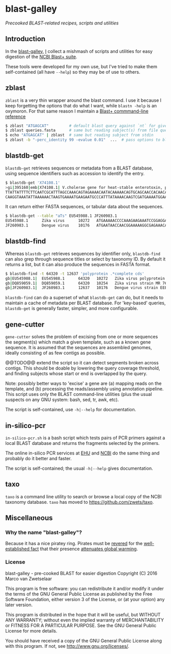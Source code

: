 # blast-galley

_Precooked BLAST-related recipes, scripts and utilities_


## Introduction

In the [blast-galley](https://github.com/zwets/blast-galley),
[I](http://io.zwets.it/) collect a mishmash of scripts and utilities
for easy digestion of the
[NCBI Blast+ suite](http://www.ncbi.nlm.nih.gov/books/NBK1763/).

These tools were developed for my own use, but I've tried to make them
self-contained (all have `--help`) so they may be of use to others.


## zblast

`zblast` is a very thin wrapper around the blast command.  I use it because
I keep forgetting the options that do what I want, while `blastn -help` is
an oxymoron.  For that same reason I maintain a
[Blast+ commmand-line reference](http://io.zwets.it/blast-cmdline-ref)

```bash
$ zblast "ATGAGCAT"         # default blast query against `nt` for given sequence
$ zblast queries.fasta      # same but reading subject(s) from file queries.fasta
$ echo "ATGAGCAT" | zblast  # same but reading subject from stdin
$ zblast -b "-perc_identity 99 -evalue 0.01"  ...  # pass options to blast
```


## blastdb-get

`blastdb-get` retrieves sequences or metadata from a BLAST database, using
sequence identifiers such as accession to identify the entry.

```bash
$ blastdb-get 'X74108.1'
>gi|395160|emb|X74108.1| V.cholerae gene for heat-stable enterotoxin, partial
TTATTATTTTCTTCAATCGCATTTAGCCAAACAGTAGAAAACAATACAAAAACAGTGCAGCAACCACAACAAATTGAAAG
CAAGGTAAATATTAAAAAACTAAGTGAAAATGAAGAATGCCCATTTATAAAACAAGTCGATGAAAATGGAAATCTCATTG
```

It can return either FASTA sequences, or tabular data about the sequences.

```bash
$ blastdb-get --table "aTs" EU545988.1 JF260983.1
EU545988.1      Zika virus      10272   ATGAAAAACCCCAAAGAAGAAATCCGGAGGATCC...
JF260983.1      Dengue virus    10176   ATGAATAACCAACGGAAAAAGGCGAGAAACACGC...
```


## blastdb-find

Whereas `blastdb-get` retrieves sequences by identifier only, `blastdb-find`
can also grep through sequence titles or select by taxonomy ID.  By default
it returns a list, but it can also produce the sequences in FASTA format.

```bash
$ blastdb-find -t 64320 -t 12637 'polyprotein .*complete cds'
gb|EU545988.1|  EU545988.1      64320   10272   Zika virus polyprotein gene, complete cds
gb|DQ859059.1|  DQ859059.1      64320   10254   Zika virus strain MR 766 polyprotein gene, complete cds
gb|JF260983.1|  JF260983.1      12637   10176   Dengue virus strain EEB-17 polyprotein gene, complete cds
```

`blastdb-find` can do a superset of what `blastdb-get` can do, but it needs
to maintain a cache of metadata per BLAST database.  For 'key-based' queries,
`blastdb-get` is generally faster, simpler, and more configurable.


## gene-cutter

`gene-cutter` solves the problem of excising from one or more sequences the
segment(s) which match a given template, such as a known gene sequence.  It
is assumed that the sequences are assembled genomes, ideally consisting of
as few contigs as possible.

@@TODO@@ extend the script so it can detect segments broken across contigs.
This should be doable by lowering the query coverage threshold, and finding
subjects whose start or end is overlapped by the query.

Note: possibly better ways to 'excise' a gene are (a) mapping reads on the
template, and (b) processing the reads/assembly using annotation pipeline.
This script uses only the BLAST command-line utilities (plus the usual
suspects on any GNU system: bash, sed, tr, awk, etc).

The script is self-contained, use `-h|--help` for documentation.


## in-silico-pcr

`in-silico-pcr.sh` is a bash script which tests pairs of PCR primers against a
local BLAST database and returns the fragments selected by the primers.

The online in-silico PCR services at [EHU](http://insilico.ehu.es/PCR/index.php)
and [NCBI](http://www.ncbi.nlm.nih.gov/tools/primer-blast/) do the same thing
and probably do it better and faster.

The script is self-contained; the usual `-h|--help` gives documentation.


## taxo

`taxo` is a command line utility to search or browse a local copy of the
NCBI taxonomy database.  `taxo` has moved to <https://github.com/zwets/taxo>.


## Miscellaneous

### Why the name "blast-galley"?

Because it has a nice piratey ring.  Pirates must be [revered](http://sparrowism.soc.srcf.net/home/pirates.html)
for the [well-established fact](http://www.forbes.com/sites/erikaandersen/2012/03/23/true-fact-the-lack-of-pirates-is-causing-global-warming)
that their presence [attenuates global warming](http://www.venganza.org/about/open-letter/).

### License

blast-galley - pre-cooked BLAST for easier digestion
Copyright (C) 2016  Marco van Zwetselaar

This program is free software: you can redistribute it and/or modify
it under the terms of the GNU General Public License as published by
the Free Software Foundation, either version 3 of the License, or
(at your option) any later version.

This program is distributed in the hope that it will be useful,
but WITHOUT ANY WARRANTY; without even the implied warranty of
MERCHANTABILITY or FITNESS FOR A PARTICULAR PURPOSE.  See the
GNU General Public License for more details.

You should have received a copy of the GNU General Public License
along with this program.  If not, see <http://www.gnu.org/licenses/>.

